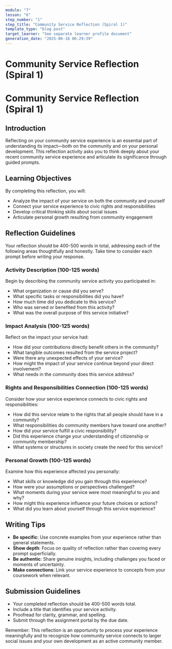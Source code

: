 ```yaml
---
module: "7"
lesson: "6"
step_number: "1"
step_title: "Community Service Reflection (Spiral 1)"
template_type: "blog post"
target_learner: "See separate learner profile document"
generation_date: "2025-06-10 06:29:39"
---
```


# Community Service Reflection (Spiral 1)

# Community Service Reflection (Spiral 1)

## Introduction
Reflecting on your community service experience is an essential part of understanding its impact—both on the community and on your personal development. This reflection activity asks you to think deeply about your recent community service experience and articulate its significance through guided prompts.

## Learning Objectives
By completing this reflection, you will:
* Analyze the impact of your service on both the community and yourself
* Connect your service experience to civic rights and responsibilities
* Develop critical thinking skills about social issues
* Articulate personal growth resulting from community engagement

## Reflection Guidelines
Your reflection should be 400-500 words in total, addressing each of the following areas thoughtfully and honestly. Take time to consider each prompt before writing your response.

### Activity Description (100-125 words)
Begin by describing the community service activity you participated in:
* What organization or cause did you serve?
* What specific tasks or responsibilities did you have?
* How much time did you dedicate to this service?
* Who was served or benefited from this activity?
* What was the overall purpose of this service initiative?

### Impact Analysis (100-125 words)
Reflect on the impact your service had:
* How did your contributions directly benefit others in the community?
* What tangible outcomes resulted from the service project?
* Were there any unexpected effects of your service?
* How might the impact of your service continue beyond your direct involvement?
* What needs in the community does this service address?

### Rights and Responsibilities Connection (100-125 words)
Consider how your service experience connects to civic rights and responsibilities:
* How did this service relate to the rights that all people should have in a community?
* What responsibilities do community members have toward one another?
* How did your service fulfill a civic responsibility?
* Did this experience change your understanding of citizenship or community membership?
* What systems or structures in society create the need for this service?

### Personal Growth (100-125 words)
Examine how this experience affected you personally:
* What skills or knowledge did you gain through this experience?
* How were your assumptions or perspectives challenged?
* What moments during your service were most meaningful to you and why?
* How might this experience influence your future choices or actions?
* What did you learn about yourself through this service experience?

## Writing Tips
* **Be specific**: Use concrete examples from your experience rather than general statements.
* **Show depth**: Focus on quality of reflection rather than covering every prompt superficially.
* **Be authentic**: Share genuine insights, including challenges you faced or moments of uncertainty.
* **Make connections**: Link your service experience to concepts from your coursework when relevant.

## Submission Guidelines
* Your completed reflection should be 400-500 words total.
* Include a title that identifies your service activity.
* Proofread for clarity, grammar, and spelling.
* Submit through the assignment portal by the due date.

Remember: This reflection is an opportunity to process your experience meaningfully and to recognize how community service connects to larger social issues and your own development as an active community member.